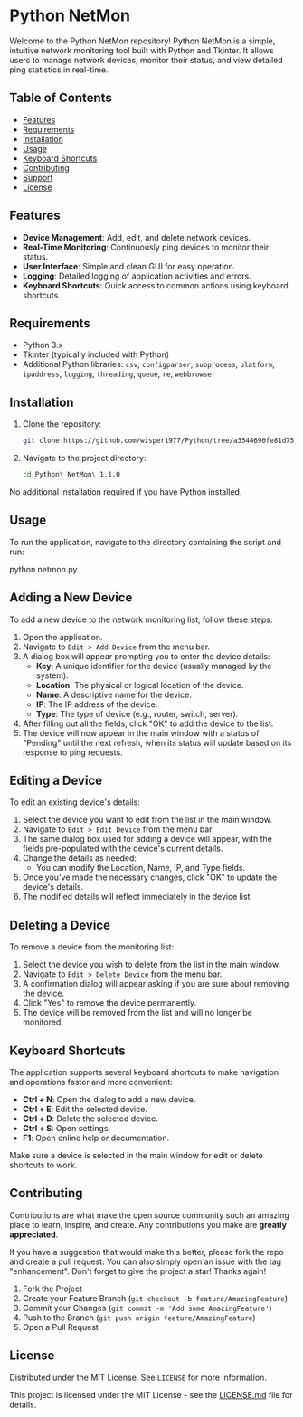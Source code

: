 # Python NetMon

Welcome to the Python NetMon repository! Python NetMon is a simple, intuitive network monitoring tool built with Python and Tkinter. It allows users to manage network devices, monitor their status, and view detailed ping statistics in real-time.

## Table of Contents

- [Features](#features)
- [Requirements](#requirements)
- [Installation](#installation)
- [Usage](#usage)
- [Keyboard Shortcuts](#keyboard-shortcuts)
- [Contributing](#contributing)
- [Support](#support)
- [License](#license)

## Features

- **Device Management**: Add, edit, and delete network devices.
- **Real-Time Monitoring**: Continuously ping devices to monitor their status.
- **User Interface**: Simple and clean GUI for easy operation.
- **Logging**: Detailed logging of application activities and errors.
- **Keyboard Shortcuts**: Quick access to common actions using keyboard shortcuts.

## Requirements

- Python 3.x
- Tkinter (typically included with Python)
- Additional Python libraries: `csv`, `configparser`, `subprocess`, `platform`, `ipaddress`, `logging`, `threading`, `queue`, `re`, `webbrowser`

## Installation

1. Clone the repository:
   ```bash
   git clone https://github.com/wisper1977/Python/tree/a3544690fe81d7580825c59a1b9e0a7137ccabeb/Python%20NetMon

2. Navigate to the project directory:
   ```bash
   cd Python\ NetMon\ 1.1.0

No additional installation required if you have Python installed.

## Usage
To run the application, navigate to the directory containing the script and run:

   python netmon.py

## Adding a New Device

To add a new device to the network monitoring list, follow these steps:

1. Open the application.
2. Navigate to `Edit > Add Device` from the menu bar.
3. A dialog box will appear prompting you to enter the device details:
   - **Key**: A unique identifier for the device (usually managed by the system).
   - **Location**: The physical or logical location of the device.
   - **Name**: A descriptive name for the device.
   - **IP**: The IP address of the device.
   - **Type**: The type of device (e.g., router, switch, server).
4. After filling out all the fields, click "OK" to add the device to the list.
5. The device will now appear in the main window with a status of "Pending" until the next refresh, when its status will update based on its response to ping requests.

## Editing a Device

To edit an existing device's details:

1. Select the device you want to edit from the list in the main window.
2. Navigate to `Edit > Edit Device` from the menu bar.
3. The same dialog box used for adding a device will appear, with the fields pre-populated with the device's current details.
4. Change the details as needed:
   - You can modify the Location, Name, IP, and Type fields.
5. Once you've made the necessary changes, click "OK" to update the device's details.
6. The modified details will reflect immediately in the device list.

## Deleting a Device

To remove a device from the monitoring list:

1. Select the device you wish to delete from the list in the main window.
2. Navigate to `Edit > Delete Device` from the menu bar.
3. A confirmation dialog will appear asking if you are sure about removing the device.
4. Click "Yes" to remove the device permanently.
5. The device will be removed from the list and will no longer be monitored.

## Keyboard Shortcuts

The application supports several keyboard shortcuts to make navigation and operations faster and more convenient:

- **Ctrl + N**: Open the dialog to add a new device.
- **Ctrl + E**: Edit the selected device.
- **Ctrl + D**: Delete the selected device.
- **Ctrl + S**: Open settings.
- **F1**: Open online help or documentation.

Make sure a device is selected in the main window for edit or delete shortcuts to work.

## Contributing

Contributions are what make the open source community such an amazing place to learn, inspire, and create. Any contributions you make are **greatly appreciated**.

If you have a suggestion that would make this better, please fork the repo and create a pull request. You can also simply open an issue with the tag "enhancement".
Don't forget to give the project a star! Thanks again!

1. Fork the Project
2. Create your Feature Branch (`git checkout -b feature/AmazingFeature`)
3. Commit your Changes (`git commit -m 'Add some AmazingFeature'`)
4. Push to the Branch (`git push origin feature/AmazingFeature`)
5. Open a Pull Request

## License

Distributed under the MIT License. See `LICENSE` for more information.

This project is licensed under the MIT License - see the [LICENSE.md](https://github.com/wisper1977/Python/blob/main/Python%20NetMon/License.md) file for details.
